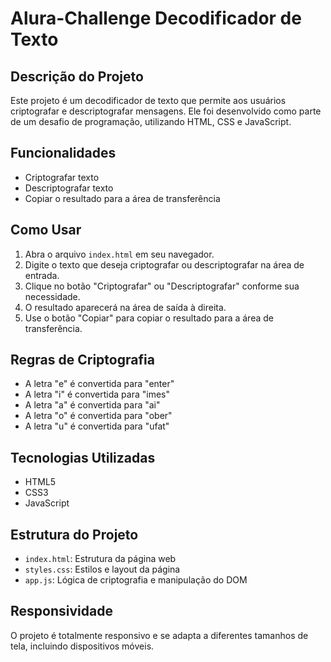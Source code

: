 # Alura-Challenge Decodificador de Texto

## Descrição do Projeto

Este projeto é um decodificador de texto que permite aos usuários criptografar e descriptografar mensagens. Ele foi desenvolvido como parte de um desafio de programação, utilizando HTML, CSS e JavaScript.

## Funcionalidades

- Criptografar texto
- Descriptografar texto
- Copiar o resultado para a área de transferência

## Como Usar

1. Abra o arquivo `index.html` em seu navegador.
2. Digite o texto que deseja criptografar ou descriptografar na área de entrada.
3. Clique no botão "Criptografar" ou "Descriptografar" conforme sua necessidade.
4. O resultado aparecerá na área de saída à direita.
5. Use o botão "Copiar" para copiar o resultado para a área de transferência.

## Regras de Criptografia

- A letra "e" é convertida para "enter"
- A letra "i" é convertida para "imes"
- A letra "a" é convertida para "ai"
- A letra "o" é convertida para "ober"
- A letra "u" é convertida para "ufat"

## Tecnologias Utilizadas

- HTML5
- CSS3
- JavaScript

## Estrutura do Projeto

- `index.html`: Estrutura da página web
- `styles.css`: Estilos e layout da página
- `app.js`: Lógica de criptografia e manipulação do DOM

## Responsividade

O projeto é totalmente responsivo e se adapta a diferentes tamanhos de tela, incluindo dispositivos móveis.
